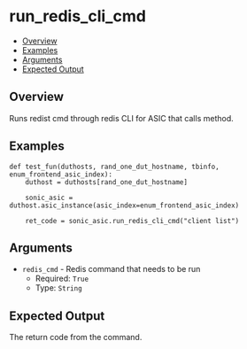 # run_redis_cli_cmd

- [Overview](#overview)
- [Examples](#examples)
- [Arguments](#arguments)
- [Expected Output](#expected-output)

## Overview
Runs redist cmd through redis CLI for ASIC that calls method.

## Examples
```
def test_fun(duthosts, rand_one_dut_hostname, tbinfo, enum_frontend_asic_index):
    duthost = duthosts[rand_one_dut_hostname]

    sonic_asic = duthost.asic_instance(asic_index=enum_frontend_asic_index)

    ret_code = sonic_asic.run_redis_cli_cmd("client list")
```

## Arguments
- `redis_cmd` - Redis command that needs to be run
    - Required: `True`
    - Type: `String`

## Expected Output
The return code from the command.